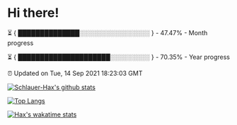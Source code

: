 # Hi there!

⏳ { ██████████████░░░░░░░░░░░░░░░░ } - 47.47% - Month progress

⏳ { █████████████████████░░░░░░░░░ } - 70.35% - Year progress

⏰ Updated on Tue, 14 Sep 2021 18:23:03 GMT


[![Schlauer-Hax's github stats](https://github-readme-stats.vercel.app/api?username=Schlauer-Hax&show_icons=true&theme=dark&count_private=true)](https://github.com/Schlauer-Hax)


[![Top Langs](https://github-readme-stats.vercel.app/api/top-langs/?username=Schlauer-Hax&layout=compact&theme=dark)](https://github.com/Schlauer-Hax?tab=repositories)


[![Hax's wakatime stats](https://github-readme-stats.vercel.app/api/wakatime?username=Hax&theme=dark)](https://wakatime.com/@Hax)

